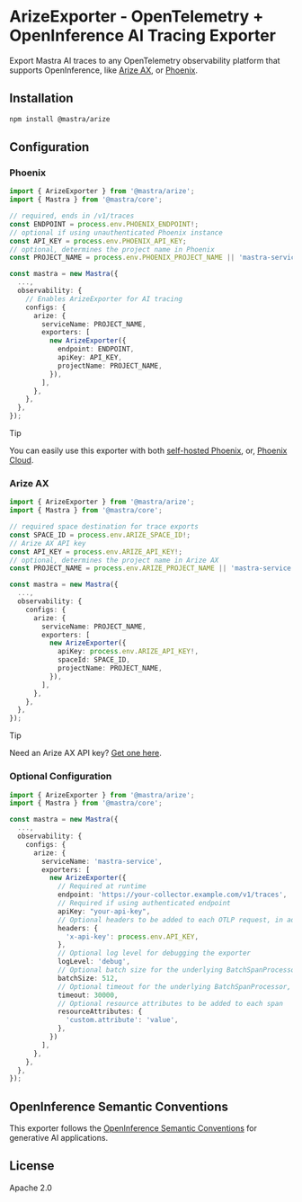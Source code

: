 # ArizeExporter - OpenTelemetry + OpenInference AI Tracing Exporter

Export Mastra AI traces to any OpenTelemetry observability platform that supports OpenInference, like [Arize AX](https://arize.com/generative-ai/), or [Phoenix](https://phoenix.arize.com/).

## Installation

```bash
npm install @mastra/arize
```

## Configuration

### Phoenix

```typescript
import { ArizeExporter } from '@mastra/arize';
import { Mastra } from '@mastra/core';

// required, ends in /v1/traces
const ENDPOINT = process.env.PHOENIX_ENDPOINT!;
// optional if using unauthenticated Phoenix instance
const API_KEY = process.env.PHOENIX_API_KEY;
// optional, determines the project name in Phoenix
const PROJECT_NAME = process.env.PHOENIX_PROJECT_NAME || 'mastra-service';

const mastra = new Mastra({
  ...,
  observability: {
    // Enables ArizeExporter for AI tracing
    configs: {
      arize: {
        serviceName: PROJECT_NAME,
        exporters: [
          new ArizeExporter({
            endpoint: ENDPOINT,
            apiKey: API_KEY,
            projectName: PROJECT_NAME,
          }),
        ],
      },
    },
  },
});
```

> [!TIP]
> You can easily use this exporter with both [self-hosted Phoenix](https://docs.arize.com/phoenix/deployment), or, [Phoenix Cloud](https://app.phoenix.arize.com/login).

### Arize AX

```typescript
import { ArizeExporter } from '@mastra/arize';
import { Mastra } from '@mastra/core';

// required space destination for trace exports
const SPACE_ID = process.env.ARIZE_SPACE_ID!;
// Arize AX API key
const API_KEY = process.env.ARIZE_API_KEY!;
// optional, determines the project name in Arize AX
const PROJECT_NAME = process.env.ARIZE_PROJECT_NAME || 'mastra-service';

const mastra = new Mastra({
  ...,
  observability: {
    configs: {
      arize: {
        serviceName: PROJECT_NAME,
        exporters: [
          new ArizeExporter({
            apiKey: process.env.ARIZE_API_KEY!,
            spaceId: SPACE_ID,
            projectName: PROJECT_NAME,
          }),
        ],
      },
    },
  },
});
```

> [!TIP]
> Need an Arize AX API key? [Get one here](https://app.arize.com/).

### Optional Configuration

```typescript
import { ArizeExporter } from '@mastra/arize';
import { Mastra } from '@mastra/core';

const mastra = new Mastra({
  ...,
  observability: {
    configs: {
      arize: {
        serviceName: 'mastra-service',
        exporters: [
          new ArizeExporter({
            // Required at runtime
            endpoint: 'https://your-collector.example.com/v1/traces',
            // Required if using authenticated endpoint
            apiKey: "your-api-key",
            // Optional headers to be added to each OTLP request, in addition to authentication headers
            headers: {
              'x-api-key': process.env.API_KEY,
            },
            // Optional log level for debugging the exporter
            logLevel: 'debug',
            // Optional batch size for the underlying BatchSpanProcessor, before spans are exported
            batchSize: 512,
            // Optional timeout for the underlying BatchSpanProcessor, before spans are exported
            timeout: 30000,
            // Optional resource attributes to be added to each span
            resourceAttributes: {
              'custom.attribute': 'value',
            },
          })
        ],
      },
    },
  },
});
```

## OpenInference Semantic Conventions

This exporter follows the [OpenInference Semantic Conventions](https://github.com/Arize-ai/openinference/tree/main/spec) for generative AI applications.

## License

Apache 2.0
